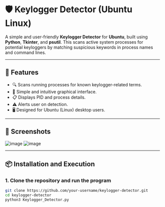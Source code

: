 # 🛡️ Keylogger Detector (Ubuntu Linux)

A simple and user-friendly **Keylogger Detector** for **Ubuntu**, built using **Python**, **Tkinter**, and **psutil**. This scans active system processes for potential keyloggers by matching suspicious keywords in process names and command lines.

---

## 🚀 Features

- 🔍 Scans running processes for known keylogger-related terms.
- 🧠 Simple and intuitive graphical interface.
- 📋 Displays PID and process details.
- ⚠️ Alerts user on detection.
- 🖥️ Designed for Ubuntu (Linux) desktop users.

---

## 📸 Screenshots

![image](https://github.com/user-attachments/assets/6da07446-aafa-44d5-a499-7e4a645c985d)
![image](https://github.com/user-attachments/assets/ab6559b1-e1fc-477f-9dfe-094c15ac5af1)


---

## 📦 Installation and Execution

### 1. Clone the repository and run the program

```bash
git clone https://github.com/your-username/keylogger-detector.git
cd keylogger-detector
python3 Keylogger_Detector.py

